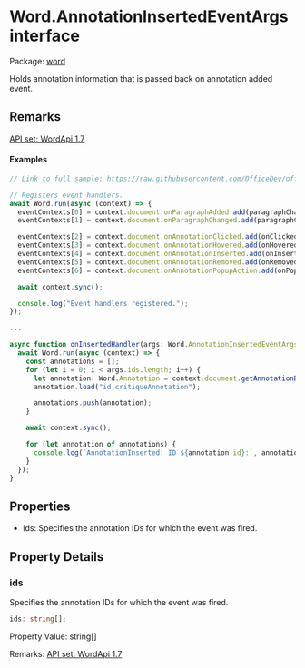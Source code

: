 # Word.AnnotationInsertedEventArgs interface

Package: [word](/en-us/javascript/api/word)

Holds annotation information that is passed back on annotation added event.

## Remarks

[API set: WordApi 1.7](/en-us/javascript/api/requirement-sets/word/word-api-requirement-sets)

#### Examples

```typescript
// Link to full sample: https://raw.githubusercontent.com/OfficeDev/office-js-snippets/prod/samples/word/50-document/manage-annotations.yaml

// Registers event handlers.
await Word.run(async (context) => {
  eventContexts[0] = context.document.onParagraphAdded.add(paragraphChanged);
  eventContexts[1] = context.document.onParagraphChanged.add(paragraphChanged);

  eventContexts[2] = context.document.onAnnotationClicked.add(onClickedHandler);
  eventContexts[3] = context.document.onAnnotationHovered.add(onHoveredHandler);
  eventContexts[4] = context.document.onAnnotationInserted.add(onInsertedHandler);
  eventContexts[5] = context.document.onAnnotationRemoved.add(onRemovedHandler);
  eventContexts[6] = context.document.onAnnotationPopupAction.add(onPopupActionHandler);

  await context.sync();

  console.log("Event handlers registered.");
});

...

async function onInsertedHandler(args: Word.AnnotationInsertedEventArgs) {
  await Word.run(async (context) => {
    const annotations = [];
    for (let i = 0; i < args.ids.length; i++) {
      let annotation: Word.Annotation = context.document.getAnnotationById(args.ids[i]);
      annotation.load("id,critiqueAnnotation");

      annotations.push(annotation);
    }

    await context.sync();

    for (let annotation of annotations) {
      console.log(`AnnotationInserted: ID ${annotation.id}:`, annotation.critiqueAnnotation.critique);
    }
  });
}
```

## Properties

- ids: Specifies the annotation IDs for which the event was fired.

## Property Details

### ids

Specifies the annotation IDs for which the event was fired.

```typescript
ids: string[];
```

Property Value: string[]

Remarks: [API set: WordApi 1.7](/en-us/javascript/api/requirement-sets/word/word-api-requirement-sets)